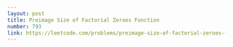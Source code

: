 ```yaml
---
layout: post
title: Preimage Size of Factorial Zeroes Function
number: 793
link: https://leetcode.com/problems/preimage-size-of-factorial-zeroes-function
---
```

